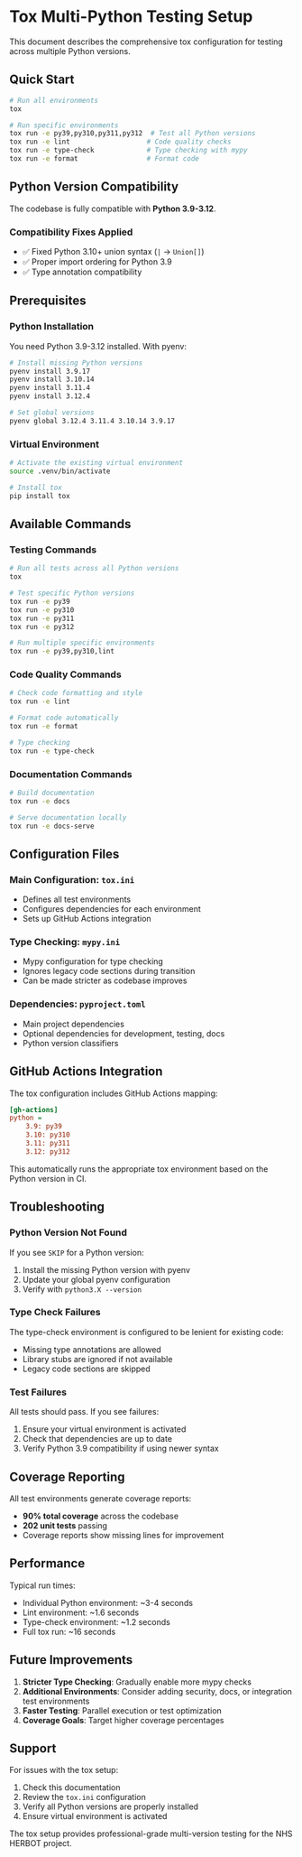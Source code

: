 # Tox Multi-Python Testing Setup

This document describes the comprehensive tox configuration for testing across multiple Python versions.

## Quick Start

```bash
# Run all environments
tox

# Run specific environments
tox run -e py39,py310,py311,py312  # Test all Python versions
tox run -e lint                   # Code quality checks
tox run -e type-check             # Type checking with mypy
tox run -e format                 # Format code
```

## Python Version Compatibility

The codebase is fully compatible with **Python 3.9-3.12**.

### Compatibility Fixes Applied

- ✅ Fixed Python 3.10+ union syntax (`|` → `Union[]`)
- ✅ Proper import ordering for Python 3.9
- ✅ Type annotation compatibility

## Prerequisites

### Python Installation

You need Python 3.9-3.12 installed. With pyenv:

```bash
# Install missing Python versions
pyenv install 3.9.17
pyenv install 3.10.14  
pyenv install 3.11.4
pyenv install 3.12.4

# Set global versions
pyenv global 3.12.4 3.11.4 3.10.14 3.9.17
```

### Virtual Environment

```bash
# Activate the existing virtual environment
source .venv/bin/activate

# Install tox
pip install tox
```

## Available Commands

### Testing Commands

```bash
# Run all tests across all Python versions
tox

# Test specific Python versions
tox run -e py39
tox run -e py310
tox run -e py311
tox run -e py312

# Run multiple specific environments
tox run -e py39,py310,lint
```

### Code Quality Commands

```bash
# Check code formatting and style
tox run -e lint

# Format code automatically
tox run -e format

# Type checking
tox run -e type-check
```

### Documentation Commands

```bash
# Build documentation
tox run -e docs

# Serve documentation locally
tox run -e docs-serve
```

## Configuration Files

### Main Configuration: `tox.ini`

- Defines all test environments
- Configures dependencies for each environment
- Sets up GitHub Actions integration

### Type Checking: `mypy.ini`

- Mypy configuration for type checking
- Ignores legacy code sections during transition
- Can be made stricter as codebase improves

### Dependencies: `pyproject.toml`

- Main project dependencies
- Optional dependencies for development, testing, docs
- Python version classifiers

## GitHub Actions Integration

The tox configuration includes GitHub Actions mapping:

```ini
[gh-actions]
python =
    3.9: py39
    3.10: py310
    3.11: py311
    3.12: py312
```

This automatically runs the appropriate tox environment based on the Python version in CI.

## Troubleshooting

### Python Version Not Found

If you see `SKIP` for a Python version:

1. Install the missing Python version with pyenv
2. Update your global pyenv configuration
3. Verify with `python3.X --version`

### Type Check Failures

The type-check environment is configured to be lenient for existing code:

- Missing type annotations are allowed
- Library stubs are ignored if not available
- Legacy code sections are skipped

### Test Failures

All tests should pass. If you see failures:

1. Ensure your virtual environment is activated
2. Check that dependencies are up to date
3. Verify Python 3.9 compatibility if using newer syntax

## Coverage Reporting

All test environments generate coverage reports:

- **90% total coverage** across the codebase
- **202 unit tests** passing
- Coverage reports show missing lines for improvement

## Performance

Typical run times:

- Individual Python environment: ~3-4 seconds
- Lint environment: ~1.6 seconds  
- Type-check environment: ~1.2 seconds
- Full tox run: ~16 seconds

## Future Improvements

1. **Stricter Type Checking**: Gradually enable more mypy checks
2. **Additional Environments**: Consider adding security, docs, or integration test environments
3. **Faster Testing**: Parallel execution or test optimization
4. **Coverage Goals**: Target higher coverage percentages

## Support

For issues with the tox setup:

1. Check this documentation
2. Review the `tox.ini` configuration
3. Verify all Python versions are properly installed
4. Ensure virtual environment is activated

The tox setup provides professional-grade multi-version testing for the NHS HERBOT project.
